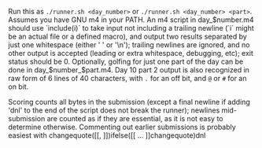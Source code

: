 Run this as `./runner.sh <day_number>` or `./runner.sh <day_number>
<part>`.  Assumes you have GNU m4 in your PATH.  An m4 script in
day_$number.m4 should use `include(i)` to take input not including a
trailing newline (`i` might be an actual file or a defined macro), and
output two results separated by just one whitespace (either ' ' or
'\n'); trailing newlines are ignored, and no other output is accepted
(leading or extra whitespace, debugging, etc); exit status should be
0.  Optionally, golfing for just one part of the day can be done in
day_$number_$part.m4.  Day 10 part 2 output is also recognized in raw
form of 6 lines of 40 characters, with `.` for an off bit, and `@` or
`#` for an on bit.

Scoring counts all bytes in the submission (except a final newline if
adding 'dnl' to the end of the script does not break the runner);
newlines mid-submission are counted as if they are essential, as it is
not easy to determine otherwise.  Commenting out earlier submissions
is probably easiest with changequote([[, ]])ifelse([[
... ]]changequote)dnl

